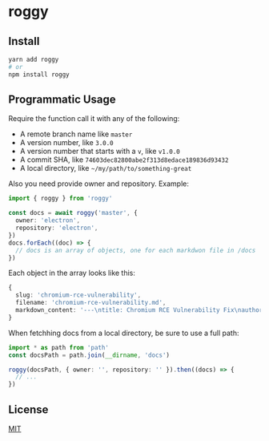 # roggy

## Install

```sh
yarn add roggy
# or
npm install roggy
```

## Programmatic Usage

Require the function call it with any of the following:

- A remote branch name like `master`
- A version number, like `3.0.0`
- A version number that starts with a `v`, like `v1.0.0`
- A commit SHA, like `74603dec82800abe2f313d8edace189836d93432`
- A local directory, like `~/my/path/to/something-great`

Also you need provide owner and repository. Example:

```ts
import { roggy } from 'roggy'

const docs = await roggy('master', {
  owner: 'electron',
  repository: 'electron',
})
docs.forEach((doc) => {
  // docs is an array of objects, one for each markdwon file in /docs
})
```

Each object in the array looks like this:

```ts
{
  slug: 'chromium-rce-vulnerability',
  filename: 'chromium-rce-vulnerability.md',
  markdown_content: '---\ntitle: Chromium RCE Vulnerability Fix\nauthor: zeke\ndate: ' +
}
```

When fetchhing docs from a local directory, be sure to use a full path:

```ts
import * as path from 'path'
const docsPath = path.join(__dirname, 'docs')

roggy(docsPath, { owner: '', repository: '' }).then((docs) => {
  // ...
})
```

## License

[MIT](https://github.com/siberianmh/siberianmh/blob/master/LICENSE.md)
